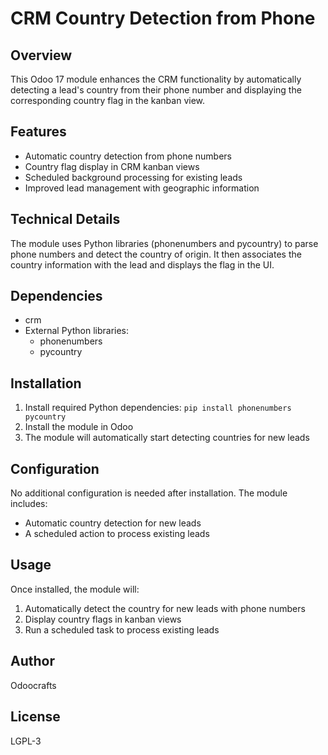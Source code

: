 # CRM Country Detection from Phone

## Overview
This Odoo 17 module enhances the CRM functionality by automatically detecting a lead's country from their phone number and displaying the corresponding country flag in the kanban view.

## Features
- Automatic country detection from phone numbers
- Country flag display in CRM kanban views
- Scheduled background processing for existing leads
- Improved lead management with geographic information

## Technical Details
The module uses Python libraries (phonenumbers and pycountry) to parse phone numbers and detect the country of origin. It then associates the country information with the lead and displays the flag in the UI.

## Dependencies
- crm
- External Python libraries:
  - phonenumbers
  - pycountry

## Installation
1. Install required Python dependencies: `pip install phonenumbers pycountry`
2. Install the module in Odoo
3. The module will automatically start detecting countries for new leads

## Configuration
No additional configuration is needed after installation. The module includes:
- Automatic country detection for new leads
- A scheduled action to process existing leads

## Usage
Once installed, the module will:
1. Automatically detect the country for new leads with phone numbers
2. Display country flags in kanban views
3. Run a scheduled task to process existing leads

## Author
Odoocrafts

## License
LGPL-3
